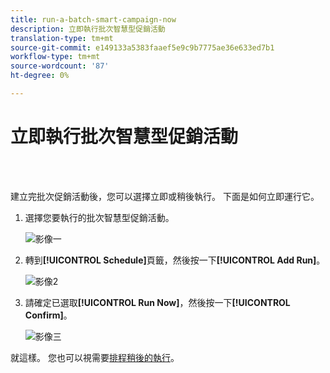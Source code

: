 ```yaml
---
title: run-a-batch-smart-campaign-now
description: 立即執行批次智慧型促銷活動
translation-type: tm+mt
source-git-commit: e149133a5383faaef5e9c9b7775ae36e633ed7b1
workflow-type: tm+mt
source-wordcount: '87'
ht-degree: 0%

---
```



# 立即執行批次智慧型促銷活動

<br> 

建立完批次促銷活動後，您可以選擇立即或稍後執行。 下面是如何立即運行它。

1. 選擇您要執行的批次智慧型促銷活動。

   ![影像一](/help/sky/assets/smart-campaigns/run-a-batch-smart-campaign-now/run-a-batch-smart-campaign-now-1.png)

1. 轉到&#x200B;**[!UICONTROL Schedule]**&#x200B;頁籤，然後按一下&#x200B;**[!UICONTROL Add Run]**。

   ![影像2](/help/sky/assets/smart-campaigns/run-a-batch-smart-campaign-now/run-a-batch-smart-campaign-now-2.png)

1. 請確定已選取&#x200B;**[!UICONTROL Run Now]**，然後按一下&#x200B;**[!UICONTROL Confirm]**。

   ![影像三](/help/sky/assets/smart-campaigns/run-a-batch-smart-campaign-now/run-a-batch-smart-campaign-now-3.png)

就這樣。 您也可以視需要[排程稍後的執行](https://docs.marketo.com/display/DOCS/Schedule+a+Batch+Smart+Campaign+to+Run+Later)。
